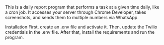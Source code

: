 This is a daily report program that performs a task at a given time daily, like a cron job. It accesses your server through Chrome Developer, takes screenshots, and sends them to multiple numbers via WhatsApp.

Installation
First, create an .env file and activate it.
Then, update the Twilio credentials in the .env file.
After that, install the requirements and run the program.
